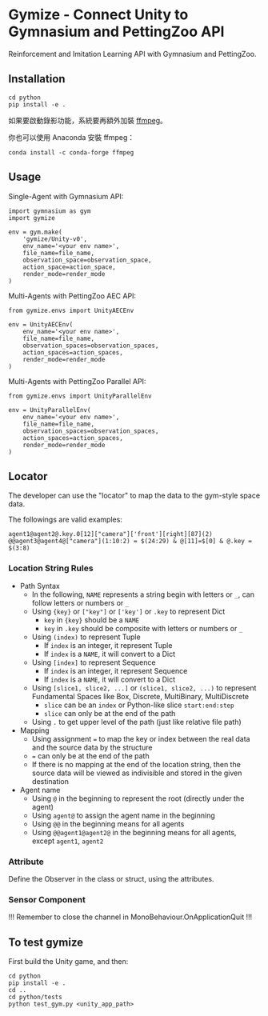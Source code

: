# Gymize - Connect Unity to Gymnasium and PettingZoo API

Reinforcement and Imitation Learning API with Gymnasium and PettingZoo.

## Installation
```
cd python
pip install -e .
```

如果要啟動錄影功能，系統要再額外加裝 [ffmpeg](https://ffmpeg.org/download.html)。

你也可以使用 Anaconda 安裝 ffmpeg：
```
conda install -c conda-forge ffmpeg
```

## Usage

Single-Agent with Gymnasium API:
```
import gymnasium as gym
import gymize

env = gym.make(
    'gymize/Unity-v0',
    env_name='<your env name>',
    file_name=file_name,
    observation_space=observation_space,
    action_space=action_space,
    render_mode=render_mode
)
```

Multi-Agents with PettingZoo AEC API:
```
from gymize.envs import UnityAECEnv

env = UnityAECEnv(
    env_name='<your env name>',
    file_name=file_name,
    observation_spaces=observation_spaces,
    action_spaces=action_spaces,
    render_mode=render_mode
)
```

Multi-Agents with PettingZoo Parallel API:
```
from gymize.envs import UnityParallelEnv

env = UnityParallelEnv(
    env_name='<your env name>',
    file_name=file_name,
    observation_spaces=observation_spaces,
    action_spaces=action_spaces,
    render_mode=render_mode
)
```

## Locator

The developer can use the "locator" to map the data to the gym-style space data.

The followings are valid examples:

```
agent1@agent2@.key.0[12]["camera"]['front'][right][87](2)
@@agent3@agent4@["camera"](1:10:2) = $(24:29) & @[11]=$[0] & @.key = $(3:8)
```

### Location String Rules
- Path Syntax
  - In the following, `NAME` represents a string begin with letters or `_`, can follow letters or numbers or `_`
  - Using `{key}` or `["key"]` or `['key']` or `.key` to represent Dict
    - `key` in `{key}` should be a `NAME`
    - `key` in `.key` should be composite with letters or numbers or `_`
  - Using `(index)` to represent Tuple
    - If `index` is an integer, it represent Tuple
    - If `index` is a `NAME`, it will convert to a Dict
  - Using `[index]` to represent Sequence
    - If `index` is an integer, it represent Sequence
    - If `index` is a `NAME`, it will convert to a Dict
  - Using `[slice1, slice2, ...]` or `(slice1, slice2, ...)` to represent Fundamental Spaces like Box, Discrete, MultiBinary, MultiDiscrete
    - `slice` can be an `index` or Python-like slice `start:end:step`
    - `slice` can only be at the end of the path
  - Using `.` to get upper level of the path (just like relative file path)
- Mapping
  - Using assignment `=` to map the key or index between the real data and the source data by the structure
  - `=` can only be at the end of the path
  - If there is no mapping at the end of the location string, then the source data will be viewed as indivisible and stored in the given destination
- Agent name
  - Using `@` in the beginning to represent the root (directly under the agent)
  - Using `agent@` to assign the agent name in the beginning
  - Using `@@` in the beginning means for all agents
  - Using `@@agent1@agent2@` in the beginning means for all agents, except `agent1`, `agent2`

### Attribute
Define the Observer in the class or struct, using the attributes.

### Sensor Component



!!! Remember to close the channel in MonoBehaviour.OnApplicationQuit !!!

## To test gymize

First build the Unity game, and then:

```
cd python
pip install -e .
cd ..
cd python/tests
python test_gym.py <unity_app_path>
```
